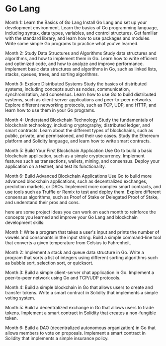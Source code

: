 # Go Lang 
 
 Month 1: Learn the Basics of Go Lang  Install Go Lang and set up your development environment. Learn the basics of Go programming language, including syntax, data types, variables, and control structures. Get familiar with the standard library, and learn how to use packages and modules. Write some simple Go programs to practice what you've learned. 
 
Month 2: Study Data Structures and Algorithms  Study data structures and algorithms, and how to implement them in Go. Learn how to write efficient and optimized code, and how to analyze and improve performance. Implement basic data structures and algorithms in Go, such as linked lists, stacks, queues, trees, and sorting algorithms. 

Month 3: Explore Distributed Systems  Study the basics of distributed systems, including concepts such as nodes, communication, synchronization, and consensus. Learn how to use Go to build distributed systems, such as client-server applications and peer-to-peer networks. Explore different networking protocols, such as TCP, UDP, and HTTP, and learn how to use them in your Go programs. 

Month 4: Understand Blockchain Technology  Study the fundamentals of blockchain technology, including cryptography, distributed ledger, and smart contracts. Learn about the different types of blockchains, such as public, private, and permissioned, and their use cases. Study the Ethereum platform and Solidity language, and learn how to write smart contracts. 

Month 5: Build Your First Blockchain Application  Use Go to build a basic blockchain application, such as a simple cryptocurrency. Implement features such as transactions, wallets, mining, and consensus. Deploy your application on a testnet, and test its functionality. 

Month 6: Build Advanced Blockchain Applications  Use Go to build more advanced blockchain applications, such as decentralized exchanges, prediction markets, or DAOs. Implement more complex smart contracts, and use tools such as Truffle or Remix to test and deploy them. Explore different consensus algorithms, such as Proof of Stake or Delegated Proof of Stake, and understand their pros and cons.

here are some project ideas you can work on each month to reinforce the concepts you learned and improve your Go Lang and blockchain development skills:

Month 1:
Write a program that takes a user's input and prints the number of vowels and consonants in the input string.
Build a simple command-line tool that converts a given temperature from Celsius to Fahrenheit.

Month 2:
Implement a stack and queue data structure in Go.
Write a program that sorts a list of integers using different sorting algorithms such as bubble sort, selection sort, or quicksort.

Month 3:
Build a simple client-server chat application in Go.
Implement a peer-to-peer network using Go and TCP/UDP protocols.

Month 4:
Build a simple blockchain in Go that allows users to create and transfer tokens.
Write a smart contract in Solidity that implements a simple voting system.

Month 5:
Build a decentralized exchange in Go that allows users to trade tokens.
Implement a smart contract in Solidity that creates a non-fungible token.

Month 6:
Build a DAO (decentralized autonomous organization) in Go that allows members to vote on proposals.
Implement a smart contract in Solidity that implements a simple insurance policy.
